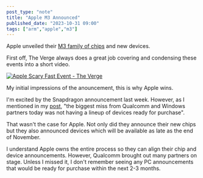 ```yaml
---
post_type: "note" 
title: "Apple M3 Announced"
published_date: "2023-10-31 09:00"
tags: ["arm","apple","m3"]
---
```


Apple unveiled their [M3 family of chips](https://www.apple.com/newsroom/2023/10/apple-unveils-m3-m3-pro-and-m3-max-the-most-advanced-chips-for-a-personal-computer/) and new devices.

First off, The Verge always does a great job covering and condensing these events into a short video.

[![Apple Scary Fast Event - The Verge](http://img.youtube.com/vi/gN8oCWGeRtI/0.jpg)](https://www.youtube.com/watch?v=gN8oCWGeRtI "Apple Scary Fast Event - The Verge")

My initial impressions of the anouncement, this is why Apple wins. 

I'm excited by the Snapdragon announcement last week. However, as I mentioned in my [post](/posts/quick-thoughts-snapdragon-summit-2023), "the biggest miss from Qualcomm and Windows partners today was not having a lineup of devices ready for purchase". 

That wasn't the case for Apple. Not only did they announce their new chips but they also announced devices which will be available as late as the end of November.

I understand Apple owns the entire process so they can align their chip and device announcements. However, Qualcomm brought out many partners on stage. Unless I missed it, I don't remember seeing any PC announcements that would be ready for purchase within the next 2-3 months.  